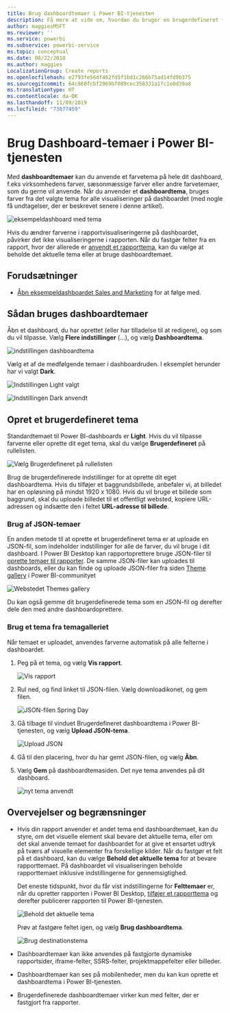 ```yaml
---
title: Brug dashboardtemaer i Power BI-tjenesten
description: Få mere at vide om, hvordan du bruger en brugerdefineret farvepalet og anvender den for et helt dashboard i Power BI-tjenesten
author: maggiesMSFT
ms.reviewer: ''
ms.service: powerbi
ms.subservice: powerbi-service
ms.topic: conceptual
ms.date: 08/22/2018
ms.author: maggies
LocalizationGroup: Create reports
ms.openlocfilehash: e2793fe56df462fd5f1bd1c266b75ad14fd9b375
ms.sourcegitcommit: 64c860fcbf2969bf089cec358331a1fc1e0d39a8
ms.translationtype: HT
ms.contentlocale: da-DK
ms.lasthandoff: 11/09/2019
ms.locfileid: "73877459"
---
```

# <a name="use-dashboard-themes-in-power-bi-service"></a>Brug Dashboard-temaer i Power BI-tjenesten
Med **dashboardtemaer** kan du anvende et farvetema på hele dit dashboard, f.eks virksomhedens farver, sæsonmæssige farver eller andre farvetemaer, som du gerne vil anvende. Når du anvender et **dashboardtema**, bruges farver fra det valgte tema for alle visualiseringer på dashboardet (med nogle få undtagelser, der er beskrevet senere i denne artikel).

![eksempeldashboard med tema](media/service-dashboard-themes/power-bi-full-dashboard-theme.png)

Hvis du ændrer farverne i rapportvisualiseringerne på dashboardet, påvirker det ikke visualiseringerne i rapporten. Når du fastgør felter fra en rapport, hvor der allerede er [anvendt et rapporttema](desktop-report-themes.md), kan du vælge at beholde det aktuelle tema eller at bruge dashboardtemaet.


## <a name="prerequisites"></a>Forudsætninger
* [Åbn eksempeldashboardet Sales and Marketing](sample-datasets.md) for at følge med.


## <a name="how-dashboard-themes-work"></a>Sådan bruges dashboardtemaer
Åbn et dashboard, du har oprettet (eller har tilladelse til at redigere), og som du vil tilpasse. Vælg **Flere indstillinger** (...), og vælg **Dashboardtema**. 

![indstillingen dashboardtema](media/service-dashboard-themes/power-bi-dashboard-theme.png)

Vælg et af de medfølgende temaer i dashboardruden.  I eksemplet herunder har vi valgt **Dark**.

![Indstillingen Light valgt](media/service-dashboard-themes/power-bi-theme-menu.png)

![Indstillingen Dark anvendt](media/service-dashboard-themes/power-bi-theme-dark.png)

## <a name="create-a-custom-theme"></a>Opret et brugerdefineret tema

Standardtemaet til Power BI-dashboards er **Light**. Hvis du vil tilpasse farverne eller oprette dit eget tema, skal du vælge **Brugerdefineret** på rullelisten. 

![Vælg Brugerdefineret på rullelisten](media/service-dashboard-themes/power-bi-theme-custom.png)

Brug de brugerdefinerede indstillinger for at oprette dit eget dashboardtema. Hvis du tilføjer et baggrundsbillede, anbefaler vi, at billedet har en opløsning på mindst 1920 x 1080. Hvis du vil bruge et billede som baggrund, skal du uploade billedet til et offentligt websted, kopiere URL-adressen og indsætte den i feltet **URL-adresse til billede**. 

### <a name="using-json-themes"></a>Brug af JSON-temaer
En anden metode til at oprette et brugerdefineret tema er at uploade en JSON-fil, som indeholder indstillinger for alle de farver, du vil bruge i dit dashboard. I Power BI Desktop kan rapportoprettere bruge JSON-filer til [oprette temaer til rapporter](desktop-report-themes.md). De samme JSON-filer kan uploades til dashboards, eller du kan finde og uploade JSON-filer fra siden [Theme gallery](https://community.powerbi.com/t5/Themes-Gallery/bd-p/ThemesGallery) i Power BI-communityet 

![Webstedet Themes gallery](media/service-dashboard-themes/power-bi-theme-gallery.png)

Du kan også gemme dit brugerdefinerede tema som en JSON-fil og derefter dele den med andre dashboardoprettere. 

### <a name="use-a-theme-from-the-theme-gallery"></a>Brug et tema fra temagalleriet

Når temaet er uploadet, anvendes farverne automatisk på alle felterne i dashboardet. 

1. Peg på et tema, og vælg **Vis rapport**.

    ![Vis rapport](media/service-dashboard-themes/power-bi-choose-theme.png)

2. Rul ned, og find linket til JSON-filen.  Vælg downloadikonet, og gem filen.

    ![JSON-filen Spring Day](media/service-dashboard-themes/power-bi-theme-json.png)

3. Gå tilbage til vinduet Brugerdefineret dashboardtema i Power BI-tjenesten, og vælg **Upload JSON-tema**.

    ![Upload JSON](media/service-dashboard-themes/power-bi-upload-theme.png)

4. Gå til den placering, hvor du har gemt JSON-filen, og vælg **Åbn**.

5. Vælg **Gem** på dashboardtemasiden. Det nye tema anvendes på dit dashboard.

    ![nyt tema anvendt](media/service-dashboard-themes/power-bi-json.png)

## <a name="considerations-and-limitations"></a>Overvejelser og begrænsninger

* Hvis din rapport anvender et andet tema end dashboardtemaet, kan du styre, om det visuelle element skal bevare det aktuelle tema, eller om det skal anvende temaet for dashboardet for at give et ensartet udtryk på tværs af visuelle elementer fra forskellige kilder. Når du fastgør et felt på et dashboard, kan du vælge **Behold det aktuelle tema** for at bevare rapporttemaet. På dashboardet vil visualiseringen beholde rapporttemaet inklusive indstillingerne for gennemsigtighed. 

    Det eneste tidspunkt, hvor du får vist indstillingerne for **Felttemaer** er, når du opretter rapporten i Power BI Desktop, [tilføjer et rapporttema](desktop-report-themes.md) og derefter publicerer rapporten til Power BI-tjenesten. 

    ![Behold det aktuelle tema](media/service-dashboard-themes/power-bi-keep-current.png)

    Prøv at fastgøre feltet igen, og vælg **Brug dashboardtema**.

    ![Brug destinationstema](media/service-dashboard-themes/power-bi-use-destination.png)

* Dashboardtemaer kan ikke anvendes på fastgjorte dynamiske rapportsider, iframe-felter, SSRS-felter, projektmappefelter eller billeder.
* Dashboardtemaer kan ses på mobilenheder, men du kan kun oprette et dashboardtema i Power BI-tjenesten. 
* Brugerdefinerede dashboardtemaer virker kun med felter, der er fastgjort fra rapporter. 

